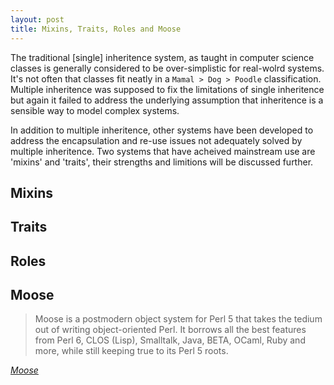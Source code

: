 ```yaml
---
layout: post
title: Mixins, Traits, Roles and Moose
---
```


The traditional [single] inheritence system, as taught in computer science classes
is generally considered to be over-simplistic for real-wolrd systems. It's not
often that classes fit neatly in a `Mamal > Dog > Poodle` classification. Multiple
inheritence was supposed to fix the limitations of single inheritence but again it
failed to address the underlying assumption that inheritence is a sensible
way to model complex systems.

In addition to multiple inheritence, other systems have been developed to address
the encapsulation and re-use issues not adequately solved by multiple inheritence.
Two systems that have acheived mainstream use are 'mixins' and 'traits', their
strengths and limitions will be discussed further.

## Mixins ##

## Traits ##

## Roles ##

## Moose ##

> Moose is a postmodern object system for Perl 5 that takes the tedium out of
> writing object-oriented Perl. It borrows all the best features from Perl 6,
> CLOS (Lisp), Smalltalk, Java, BETA, OCaml, Ruby and more, while still keeping
> true to its Perl 5 roots.

<cite><a href="http://www.iinteractive.com/moose/">Moose</a></cite>
